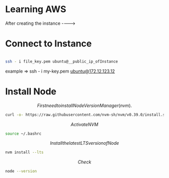 # Learning AWS

After creating the instance ----> 

# Connect to Instance

``` bash

ssh - i file_key.pem ubuntu@__public_ip_ofInstance

```

example =>
ssh - i my-key.pem ubuntu@172.12.123.12




# Install Node

$$ First need to install Node Version Manager(nvm). $$

``` bash
curl -o- https://raw.githubusercontent.com/nvm-sh/nvm/v0.39.0/install.sh | bash

```


$$ Activate NVM $$

``` bash
source ~/.bashrc

```


$$ Install the latest LTS version of Node $$


``` bash
nvm install --lts

```


$$ Check $$ 

``` bash
node --version

```